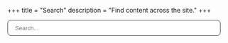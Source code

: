 +++
title = "Search"
description = "Find content across the site."
+++
<script>
async function go(){
  const r = await fetch('/index.json');
  const data = await r.json();
  const q = new URLSearchParams(location.search).get('q') || '';
  const input = document.getElementById('q');
  const out = document.getElementById('out');
  input.value = q;
  function score(item, q){
    const s = q.toLowerCase();
    let sc = 0;
    if(item.title && item.title.toLowerCase().includes(s)) sc += 5;
    if(item.description && item.description.toLowerCase().includes(s)) sc += 3;
    if(item.content && item.content.toLowerCase().includes(s)) sc += 1;
    return sc;
  }
  function render(list){
    out.innerHTML = list.map(x => `
      <div style="margin:1rem 0">
        <a href="${x.permalink}"><strong>${x.title}</strong></a><br>
        <small>${x.description||''}</small>
      </div>`).join('') || '<p>No results.</p>';
  }
  function run(){
    const s = input.value.trim();
    if(!s){ out.innerHTML = '<p>Type above to search.</p>'; return; }
    const ranked = data.map(d => ({...d, _s: score(d, s)})).filter(d => d._s>0).sort((a,b)=>b._s-a._s).slice(0,50);
    render(ranked);
    const u = new URL(location); u.searchParams.set('q', s); history.replaceState(null,'',u);
  }
  input.addEventListener('input', run);
  run();
}
document.addEventListener('DOMContentLoaded', go);
</script>
<div>
  <input id="q" type="search" placeholder="Search..." style="padding:.6rem 1rem;border-radius:8px;border:1px solid #333;width:100%;max-width:480px">
  <div id="out" style="margin-top:1rem"></div>
</div>
